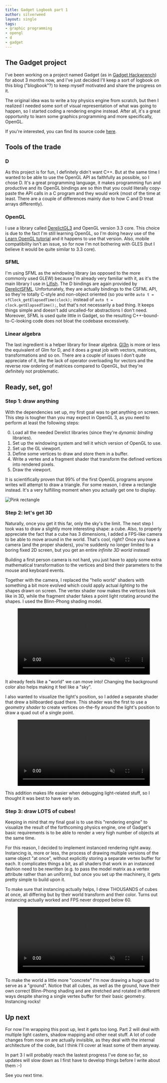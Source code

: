 ```yaml
---
title: Gadget Logbook part 1
author: silverweed
layout: single
tags:  
- graphic programming  
- opengl  
- d  
- gadget  
---
```


## The Gadget project
I've been working on a project named Gadget (as in [Gadget Hackwrench](http://disney.wikia.com/wiki/Gadget_Hackwrench))
for about 3 months now, and I've just decided I'll keep a sort of logbook on this blog ("blogbook"?)
to keep myself motivated and share the progress on it.

The original idea was to write a toy physics engine from scratch, but then I realized I needed some sort
of visual representation of what was going to happen, so I started coding a rendering engine instead.
After all, it's a great opportunity to learn some graphics programming and more specifically, OpenGL.

If you're interested, you can find its source code [here](https://github.com/silverweed/gadget).

## Tools of the trade

### D
As this project is for fun, I definitely didn't want C++. But at the same time I wanted to be able to use the OpenGL
API as faithfully as possible, so I chose D. It's a great programming language, it makes programming fun and productive
and its OpenGL bindings are so thin that you could literally copy-paste the API calls in a C program and they would
work (most of the time at least. There are a couple of differences mainly due to how C and D treat arrays differently).

### OpenGL
I use a library called [DerelictGL3](https://github.com/DerelictOrg/DerelictGL3) and OpenGL version 3.3 core.
This choice is due to the fact I'm still learning OpenGL, so I'm doing heavy use of the [Learn OpenGL tutorial](https://learnopengl.com/)
and it happens to use that version. Also, mobile compatibility isn't an issue, so for now I'm not bothering with
GLES (but I believe it would be quite similar to 3.3 core).

### SFML
I'm using SFML as the windowing library (as opposed to the more commonly used GLEW) because I'm already very familiar
with it, as it's the main library I use in [Lifish](/lifish). The D bindings are again provided by [DerelictSFML](http://derelictorg.github.io/packages/sfml2/).
Unfortunately, they are actually bindings to the CSFML API, so they're totally C-style and non-object oriented 
(so you write `auto t = sfClock_getElapsedTime(clock);` instead of `auto t = clock.getElapsedTime();`, but
that's not necessarily a bad thing. It keeps things simple and doesn't add uncalled-for abstractions I don't need.
Moreover, SFML is used quite little in Gadget, so the resulting C++-bound-to-C-looking code does not bloat the codebase
excessively.

### Linear algebra
The last ingredient is a helper library for linear algebra. [Gl3n](https://github.com/Dav1dde/gl3n) is more or less
the equivalent of Glm for D, and it does a great job with vectors, matrices, transformations and so on.
There are a couple of issues I don't quite appreciate of it, like the lack of operator overloading for vectors and
the reverse row ordering of matrices compared to OpenGL, but they're definitely not problematic.

## Ready, set, go!

### Step 1: draw anything
With the dependencies set up, my first goal was to get anything on screen. This step is tougher than you may expect in
OpenGL 3, as you need to perform at least the following steps:

0. Load all the needed Derelict libraries (since they're *dynamic binding* libraries).  
1. Set up the windowing system and tell it which version of OpenGL to use.  
2. Set up the GL viewport.  
3. Define some vertices to draw and store them in a buffer.  
4. Write a vertex and a fragment shader that transform the defined vertices into rendered pixels.  
5. Draw the viewport.

It is scientifically proven that 99% of the first OpenGL programs anyone writes will attempt to draw a triangle.
For some reason, I drew a rectangle instead. It's a very fulfilling moment when you actually get one to display.

![Pink rectangle](/assets/img/gadget/rectangle.png)

### Step 2: let's get 3D
Naturally, once you get it this far, only the sky's the limit. The next step I took was to draw a slightly more
interesting shape: a cube.
Also, to properly appreciate the fact that a cube has 3 dimensions, I added a FPS-like camera to be able to move
around in the world. That's cool, right? Once you have a camera (and the proper shaders), you're suddenly no longer limited
to a boring fixed 2D screen, but you get an entire *infinite 3D world* instead!

Building a first person camera is not hard, you just have to apply some extra mathematical transformation to the vertices
and bind their parameters to the mouse and keyboard events.

Together with the camera, I replaced the "hello world" shaders with something a bit more evolved which could apply
actual *lighting* to the shapes drawn on screen. The vertex shader now makes the vertices look like in 3D, while the
fragment shader fakes a point light rotating around the shapes. I used the Blinn-Phong shading model.

<figure>
  <a href='/assets/video/gadget/cube.webm'>
    <video style='width: 100%' src='/assets/video/gadget/cube.webm' alt='Cube' loop muted preload autoplay>
      Your browser does not support HTML5.
    </video>
  </a>
</figure>

It already feels like a "world" we can move into! Changing the background color also helps making it feel like a "sky".

I also wanted to visualize the light's position, so I added a separate shader that drew a billboarded quad there.
This shader was the first to use a *geometry shader* to create vertices on-the-fly around the light's position to
draw a quad out of a single point.

<figure>
  <a href='/assets/video/gadget/lightgizmo.webm'>
    <video style='width: 100%' src='/assets/video/gadget/lightgizmo.webm' alt='Light gizmo' loop muted preload autoplay>
      Your browser does not support HTML5.
    </video>
  </a>
</figure>

This addition makes life easier when debugging light-related stuff, so I thought it was best to have early on.

### Step 3: draw LOTS of cubes!
Keeping in mind that my final goal is to use this "rendering engine" to visualize the result of the forthcoming physics
engine, one of Gadget's basic requirements is to be able to render a very high number of objects at the same time.

For this reason, I decided to implement instanced rendering right away. Instancing is, more or less,
the process of drawing multiple versions of the same object "at once", without explicitly storing a separate
vertex buffer for each. It complicates things a bit, as all shaders that work in an instanced fashion need to be rewritten
(e.g. to pass the model matrix as a vertex attribute rather than an uniform), but once you set up the machinery, it
gets pretty simple to build upon it.

To make sure that instancing actually helps, I drew THOUSANDS of cubes at once, all differing but by their world 
transform and their color. Turns out instancing actually worked and FPS never dropped below 60.

<figure>
  <a href='/assets/video/gadget/instancedcubes.webm'>
    <video style='width: 100%' src='/assets/video/gadget/instancedcubes.webm' alt='Instanced cubes' loop muted preload autoplay>
      Your browser does not support HTML5.
    </video>
  </a>
</figure>

To make the world a little more "concrete" I'm now drawing a huge quad to serve as a "ground". Notice that all cubes,
as well as the ground, have their own correct Blinn-Phong shading and are stretched and rotated in different ways
despite sharing a single vertex buffer for their basic geometry. Instancing rocks!

## Up next
For now I'm wrapping this post up, lest it gets too long. Part 2 will deal with multiple light casters, shadow mapping
and other neat stuff. A lot of code changes from now on are actually invisible, as they deal with the internal
architecture of the code, but I think I'll cover at least some of them anyway.

In part 3 I will probably reach the lastest progress I've done so far, so updates will slow down as I first have to
develop things before I write about them :-)

See you next time.
